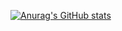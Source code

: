 [![Anurag's GitHub stats](https://github-readme-stats.vercel.app/api?username=Pranaria09)](https://github.com/anuraghazra/github-readme-stats)
